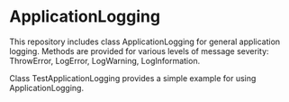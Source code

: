 # ApplicationLogging
This repository includes class ApplicationLogging for general application logging.  Methods are provided for various levels of message severity: ThrowError, LogError, LogWarning, LogInformation.  

Class TestApplicationLogging provides a simple example for using ApplicationLogging.
